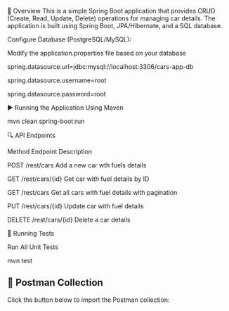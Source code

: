 🚀 Overview
This is a simple Spring Boot application that provides CRUD (Create, Read, Update, Delete) operations for managing car details. The application is built using Spring Boot, JPA/Hibernate, and a SQL database.




Configure Database (PostgreSQL/MySQL):

Modify the application.properties file based on your database

spring.datasource.url=jdbc:mysql://localhost:3306/cars-app-db

spring.datasource.username=root

spring.datasource.password=root




▶️ Running the Application Using Maven

mvn clean spring-boot:run


🔍 API Endpoints

Method	Endpoint	          Description

POST	  /rest/cars	        Add a new car wth fuels details

GET	    /rest/cars/{id}	    Get car with fuel details by ID

GET	    /rest/cars	        Get all cars with fuel details with pagination

PUT	    /rest/cars/{id}	    Update car with fuel details

DELETE	/rest/cars/{id}	    Delete a car details


🧪 Running Tests

Run All Unit Tests

mvn test



## 📩 Postman Collection

Click the button below to import the Postman collection:




